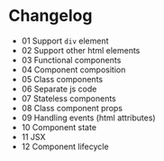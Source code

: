 # Changelog

- 01 Support `div` element
- 02 Support other html elements
- 03 Functional components
- 04 Component composition
- 05 Class components
- 06 Separate js code
- 07 Stateless components
- 08 Class component props
- 09 Handling events (html attributes)
- 10 Component state
- 11 JSX
- 12 Component lifecycle
